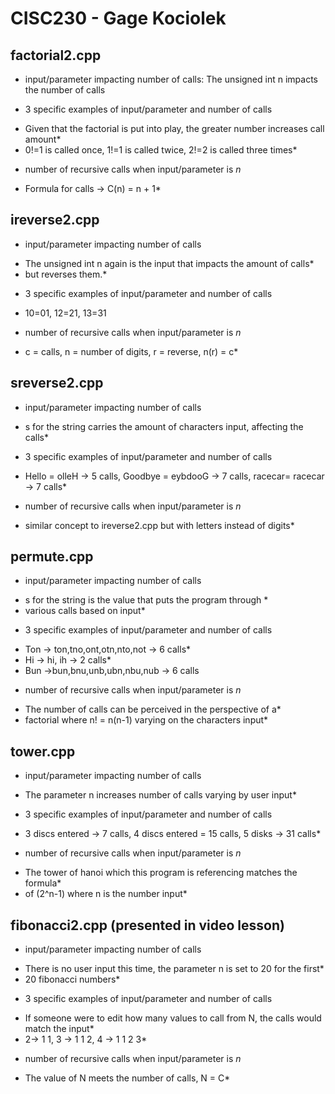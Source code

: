 # CISC230 - Gage Kociolek

## factorial2.cpp

-  input/parameter impacting number of calls: The unsigned int n impacts the number of calls 

- 3 specific examples of input/parameter and number of calls
 * Given that the factorial is put into play, the greater number increases call amount*
 * 0!=1 is called once, 1!=1 is called twice, 2!=2 is called three times*

- number of recursive calls when input/parameter is *n*
 * Formula for calls -> C(n) = n + 1*

## ireverse2.cpp

- input/parameter impacting number of calls
* The unsigned int n again is the input that impacts the amount of calls* 
* but reverses them.*

- 3 specific examples of input/parameter and number of calls
* 10=01, 12=21, 13=31

- number of recursive calls when input/parameter is *n*
* c = calls, n = number of digits, r = reverse, n(r) = c*

## sreverse2.cpp

- input/parameter impacting number of calls
 * s for the string carries the amount of characters input, affecting the calls*

- 3 specific examples of input/parameter and number of calls
* Hello = olleH -> 5 calls, Goodbye = eybdooG -> 7 calls, racecar= racecar -> 7 calls*

- number of recursive calls when input/parameter is *n*
* similar concept to ireverse2.cpp but with letters instead of digits*

## permute.cpp

- input/parameter impacting number of calls
* s for the string is the value that puts the program through * 
* various calls based on input*

- 3 specific examples of input/parameter and number of calls
* Ton -> ton,tno,ont,otn,nto,not -> 6 calls*
* Hi -> hi, ih -> 2 calls*
* Bun ->bun,bnu,unb,ubn,nbu,nub -> 6 calls

- number of recursive calls when input/parameter is *n*
* The number of calls can be perceived in the perspective of a*
* factorial where n! = n(n-1) varying on the characters input*

## tower.cpp

- input/parameter impacting number of calls
* The parameter n increases number of calls varying by user input*

- 3 specific examples of input/parameter and number of calls
* 3 discs entered -> 7 calls, 4 discs entered = 15 calls, 5 disks -> 31 calls*

- number of recursive calls when input/parameter is *n*
* The tower of hanoi which this program is referencing matches the formula*
* of (2^n-1) where n is the number input*

## fibonacci2.cpp (presented in video lesson)

- input/parameter impacting number of calls
* There is no user input this time, the parameter n is set to 20 for the first*
* 20 fibonacci numbers*

- 3 specific examples of input/parameter and number of calls
* If someone were to edit how many values to call from N, the calls would match the input*
* 2-> 1 1, 3 -> 1 1 2, 4 -> 1 1 2 3*

- number of recursive calls when input/parameter is *n*
* The value of N meets the number of calls, N = C*